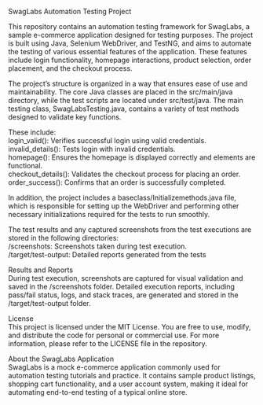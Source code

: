 SwagLabs Automation Testing Project

This repository contains an automation testing framework for SwagLabs, a sample e-commerce application designed for testing purposes. 
The project is built using Java, Selenium WebDriver, and TestNG, and aims to automate the testing of various essential features of the application.
These features include login functionality, homepage interactions, product selection, order placement, and the checkout process.

The project’s structure is organized in a way that ensures ease of use and maintainability. 
The core Java classes are placed in the src/main/java directory, while the test scripts are located under src/test/java. 
The main testing class, SwagLabsTesting.java, contains a variety of test methods designed to validate key functions. 

These include:                                                                                                                            
login_valid(): Verifies successful login using valid credentials.                                                                     
invalid_details(): Tests login with invalid credentials.                                                                        
homepage(): Ensures the homepage is displayed correctly and elements are functional.                                                        
checkout_details(): Validates the checkout process for placing an order.                                                                
order_success(): Confirms that an order is successfully completed.                                                                         

In addition, the project includes a baseclass/Initializemethods.java file, which is responsible for setting up the WebDriver
and performing other necessary initializations required for the tests to run smoothly.

The test results and any captured screenshots from the test executions are stored in the following directories:                                                
/screenshots: Screenshots taken during test execution.                                                                                  
/target/test-output: Detailed reports generated from the tests

Results and Reports                                                                                
During test execution, screenshots are captured for visual validation and saved in the /screenshots folder. 
Detailed execution reports, including pass/fail status, logs, and stack traces, are generated and stored in the /target/test-output folder.

License                                                                                        
This project is licensed under the MIT License. You are free to use, modify, and distribute the code for personal or commercial use.
For more information, please refer to the LICENSE file in the repository.

About the SwagLabs Application                                                                             
SwagLabs is a mock e-commerce application commonly used for automation testing tutorials and practice. It contains sample product listings, shopping cart functionality, 
and a user account system, making it ideal for automating end-to-end testing of a typical online store.
